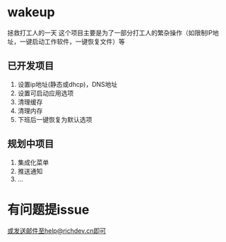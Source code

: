 # wakeup
拯救打工人的一天
这个项目主要是为了一部分打工人的繁杂操作（如限制IP地址，一键启动工作软件，一键恢复文件）等
## 已开发项目
1. 设置ip地址(静态或dhcp)，DNS地址
2. 设置可启动应用选项
3. 清理缓存
4. 清理内存
5. 下班后一键恢复为默认选项

## 规划中项目
1. 集成化菜单
2. 推送通知
3. ...


# 有问题提issue
或发送邮件至help@richdev.cn即可
